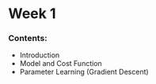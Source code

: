 # Week 1

### Contents:

- Introduction
- Model and Cost Function
- Parameter Learning (Gradient Descent)

